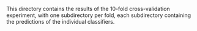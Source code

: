 This directory contains the results of the 10-fold cross-validation experiment,
with one subdirectory per fold, each subdirectory containing the predictions of
the individual classifiers.